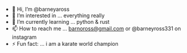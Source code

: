 - 👋 Hi, I’m @barneyaross
- 👀 I’m interested in ... everything really
- 🌱 I’m currently learning ... python & rust
- 📫 How to reach me ... barnoross@gmail.com or @barneyross331 on instagram
- ⚡ Fun fact: ... i am a karate world champion
